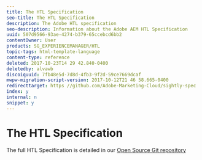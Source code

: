 ```yaml
---
title: The HTL Specification
seo-title: The HTL Specification
description: The Adobe HTL specification
seo-description: Information about the Adobe AEM HTL Specification
uuid: 507d9566-93ae-4274-b379-65ccebcd6bb2
contentOwner: User
products: SG_EXPERIENCEMANAGER/HTL
topic-tags: html-template-language
content-type: reference
deleted: 2017-10-23T14 29 42.840-0400
deletedby: alvawb
discoiquuid: 7fb48e5d-7d8d-4fb3-9f2d-59ce7669dcaf
mwpw-migration-script-version: 2017-10-12T21 46 58.665-0400
redirecttarget: https //github.com/Adobe-Marketing-Cloud/sightly-spec
index: y
internal: n
snippet: y
---
```


# The HTL Specification

The full HTL Specification is detailed in our [Open Source Git repository](https://github.com/adobe/htl-spec)